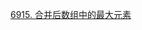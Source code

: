 [6915. 合并后数组中的最大元素](https://leetcode.cn/contest/weekly-contest-355/problems/largest-element-in-an-array-after-merge-operations/)
